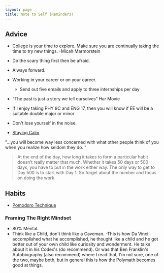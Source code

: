 ```yaml
---
layout: page 
title: Note to Self (Reminders)
---
```


## Advice
* College is your time to explore. Make sure you are continually taking the time to try new things. -Micah Marmorstein 

* Do the scary thing first then be afraid.

* Always forward.

* Working in your career or on your career.
  - Send out five emails and apply to three internships per day 
  
* “The past is just a story we tell ourselves” *Her* Movie

* If I enjoy taking PHY 9C and ENG 17, then you will know if EE will be a suitable double major or minor

* Don't lose yourself in the noise. 

* [Staying Calm](https://www.linkedin.com/pulse/20140805002649-50578967-how-successful-people-stay-calm/?trk=tod-posts-postall-ptlt&trk=tod-posts-postall-ptlt)


<p class="message">
  "...you will become way less concerned with what other people think of you when you realize how seldom they do. "
</p>


> At the end of the day, how long it takes to form a particular habit doesn’t really matter that much. Whether it takes 50 days or 500 days, you have to put in the work either way. The only way to get to Day 500 is to start with Day 1. So forget about the number and focus on doing the work.

## Habits 
* [Pomodoro Technique](https://en.wikipedia.org/wiki/Pomodoro_Technique)

### Framing The Right Mindset 

* 80% Mental.
* Think like a Child, don't think like a Caveman.
	-This is how Da Vinci accomplished what he accomplished, he thought like a child and he got better out of your own child like curiosity and wonderment. He talks about it in his Codex's (do recommend). Or was that Ben Franklin's Autobiography (also recommend) where I read that, I'm not sure, one of the two, maybe both, but in general this is how the Polymath becomes good at things.
